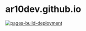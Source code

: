 # ar10dev.github.io

[![pages-build-deployment](https://github.com/AR10Dev/ar10dev.github.io/actions/workflows/pages-build-deployment.yml/badge.svg)](https://github.com/AR10Dev/ar10dev.github.io/actions/workflows/pages-build-deployment.yml)
